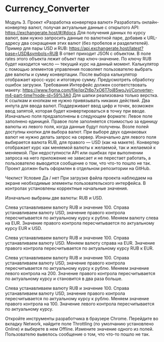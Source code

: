 # Currency_Converter
Модуль 3. Проект «Разработка конвертера валют»
Разработать онлайн-конвертер валют, получая актуальные данные с открытого API:
https://exchangerate.host/#/#docs 
Для получения данных по курсу валют, вам нужно запросить данные по валютной паре, добавив к URL-адресу два сокращения этих валют (без пробелов и разделителей). Пример для пары USD и RUB:
https://api.exchangerate.host/latest?base=USD&symbols=RUB 
В ответ приходит JSON с объектом. В поле rates этого объекта лежит объект пар ключ-значение. По ключу RUB будет находится число — текущий курс на данный момент.
Калькулятор с помощью элементов управления позволяет пользователю выбрать две валюты и сумму конвертации. После выбора калькулятор отображает кросс-курс и итоговую сумму. 
Предусмотреть обработку ошибок загрузки.
Требования
Интерфейс должен соответствовать макету:
https://www.figma.com/file/jprZt6p7xO6T7oj85woJyi/Converter-m4-part-time?node-id=59%3A0 
Для шапки реализована только верстка. К ссылкам и кнопкам не нужно привязывать никаких действий.
Два инпута для ввода валют. Поддерживает ввод цифр и точек, возможен ввод запятой, которая будет конвертироваться в точку при вводе. 
Изначально поля предзаполнены в следующем формате:
Левое поле заполнено единицей.
Правое поле заполняется стоимостью за единицу валюты из левого поля, когда данные будут получены.
Возле полей доступны кнопки для выбора валют. 
При выборе двух одинаковых валют не нужно делать запрос на сервер. Изначально для левого поля выбирается валюта RUB, для правого — USD (как на макете).
Конвертер отображает курс как меняемой валюты к желаемой, так и желаемой к меняемой.
При недоступности API или ошибках при выполнении запроса на него приложение не зависает и не перестает работать, а пользователю выводится сообщение о том, что что-то пошло не так.
Проект должен быть оформлен в отдельном репозитории на GitHub.

Чеклист
Условие
Да / нет
При загрузке файла проекта наблюдаем на экране необходимые элементы пользовательского интерфейса. В контролах установлены корректные начальные значения. 


Изначально выбраны две валюты: RUB и USD.


Слева устанавливаем валюту RUB и значение 100.
Справа устанавливаем валюту USD, значение правого контрола пересчитывается по актуальному курсу к рублю.
Меняем валюту слева на EUR.
Значение правого контрола пересчитывается по актуальному курсу EUR к USD.


Слева устанавливаем валюту RUB и значение 100.
Справа устанавливаем валюту USD.
Меняем валюту справа на EUR.
Значение правого контрола пересчитывается по актуальному курсу RUB к EUR.
   
Слева устанавливаем валюту RUB и значение 100.
Справа устанавливаем валюту USD, значение правого контрола пересчитывается по актуальному курсу к рублю.
Меняем значение левого контрола на 200.
Значение правого контрола пересчитывается по актуальному курсу и становится в два раза больше.


Слева устанавливаем валюту RUB и значение 100.
Справа устанавливаем валюту USD, значение правого контрола пересчитывается по актуальному курсу к рублю.
Меняем значение правого контрола на 100.
Значение левого контрола пересчитывается по актуальному курсу.


Откройте инструменты разработчика в браузере Chrome. Перейдите во вкладку Network, найдите поле Throttling (по умолчанию установлено Online) и выберете в нем Offline. Измените значение одного из полей. Пользователю вывелось сообщение о том, что что-то пошло не так.




